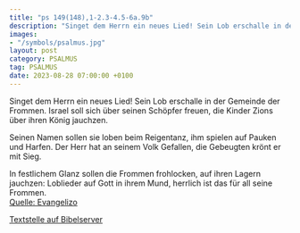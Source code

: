 ```yaml
---
title: "ps 149(148),1-2.3-4.5-6a.9b"
description: "Singet dem Herrn ein neues Lied! Sein Lob erschalle in der Gemeinde der Frommen. Israel soll sich über seinen Schöpfer freuen, die Kinder Zions über ihren König jauchzen.  Seinen Namen sollen sie loben beim Reigentanz, ihm spielen auf Pauken und Harfen. Der Herr hat an seinem ...."
images:
- "/symbols/psalmus.jpg"
layout: post
category: PSALMUS
tag: PSALMUS
date: 2023-08-28 07:00:00 +0100
---
```

Singet dem Herrn ein neues Lied!
Sein Lob erschalle in der Gemeinde der Frommen.
Israel soll sich über seinen Schöpfer freuen,
die Kinder Zions über ihren König jauchzen.

Seinen Namen sollen sie loben beim Reigentanz,
ihm spielen auf Pauken und Harfen.
Der Herr hat an seinem Volk Gefallen,
die Gebeugten krönt er mit Sieg.<!--more-->

In festlichem Glanz sollen die Frommen frohlocken,
auf ihren Lagern jauchzen:
Loblieder auf Gott in ihrem Mund,
herrlich ist das für all seine Frommen.<br>
[Quelle: Evangelizo](https://evangeliumtagfuertag.org/DE/gospel)

[Textstelle auf Bibelserver](https://www.bibleserver.com/EU/ps149(148),1-2.3-4.5-6a.9b)
